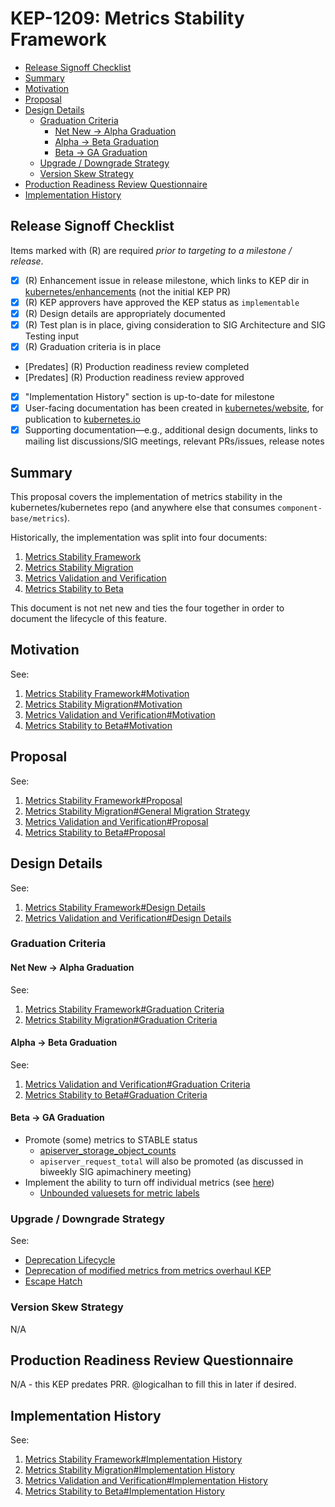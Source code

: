 # KEP-1209: Metrics Stability Framework

<!-- toc -->
- [Release Signoff Checklist](#release-signoff-checklist)
- [Summary](#summary)
- [Motivation](#motivation)
- [Proposal](#proposal)
- [Design Details](#design-details)
  - [Graduation Criteria](#graduation-criteria)
    - [Net New -&gt; Alpha Graduation](#net-new---alpha-graduation)
    - [Alpha -&gt; Beta Graduation](#alpha---beta-graduation)
    - [Beta -&gt; GA Graduation](#beta---ga-graduation)
  - [Upgrade / Downgrade Strategy](#upgrade--downgrade-strategy)
  - [Version Skew Strategy](#version-skew-strategy)
- [Production Readiness Review Questionnaire](#production-readiness-review-questionnaire)
- [Implementation History](#implementation-history)
<!-- /toc -->

## Release Signoff Checklist

<!--
**ACTION REQUIRED:** In order to merge code into a release, there must be an
issue in [kubernetes/enhancements] referencing this KEP and targeting a release
milestone **before the [Enhancement Freeze](https://git.k8s.io/sig-release/releases)
of the targeted release**.

For enhancements that make changes to code or processes/procedures in core
Kubernetes—i.e., [kubernetes/kubernetes], we require the following Release
Signoff checklist to be completed.

Check these off as they are completed for the Release Team to track. These
checklist items _must_ be updated for the enhancement to be released.
-->

Items marked with (R) are required *prior to targeting to a milestone / release*.

- [X] (R) Enhancement issue in release milestone, which links to KEP dir in [kubernetes/enhancements] (not the initial KEP PR)
- [X] (R) KEP approvers have approved the KEP status as `implementable`
- [X] (R) Design details are appropriately documented
- [X] (R) Test plan is in place, giving consideration to SIG Architecture and SIG Testing input
- [X] (R) Graduation criteria is in place
- \[Predates\] (R) Production readiness review completed
- \[Predates\] (R) Production readiness review approved
- [X] "Implementation History" section is up-to-date for milestone
- [X] User-facing documentation has been created in [kubernetes/website], for publication to [kubernetes.io]
- [X] Supporting documentation—e.g., additional design documents, links to mailing list discussions/SIG meetings, relevant PRs/issues, release notes

[kubernetes.io]: https://kubernetes.io/
[kubernetes/enhancements]: https://git.k8s.io/enhancements
[kubernetes/kubernetes]: https://git.k8s.io/kubernetes
[kubernetes/website]: https://git.k8s.io/website

## Summary

This proposal covers the implementation of metrics stability in the kubernetes/kubernetes repo (and anywhere else that consumes `component-base/metrics`).

Historically, the implementation was split into four documents:

1. [Metrics Stability Framework]
1. [Metrics Stability Migration]
1. [Metrics Validation and Verification]
1. [Metrics Stability to Beta]

This document is not net new and ties the four together in order to document the lifecycle of this feature.

[Metrics Stability Framework]: keps/sig-instrumentation/1209-metrics-stability/20190404-kubernetes-control-plane-metrics-stability.md
[Metrics Stability Migration]: keps/sig-instrumentation/1209-metrics-stability/20190605-metrics-stability-migration.md
[Metrics Validation and Verification]: keps/sig-instrumentation/1209-metrics-stability/20190605-metrics-validation-and-verification.md
[Metrics Stability to Beta]: keps/sig-instrumentation/1209-metrics-stability/20191028-metrics-stability-to-beta.md

## Motivation

See:

1. [Metrics Stability Framework#Motivation]
1. [Metrics Stability Migration#Motivation]
1. [Metrics Validation and Verification#Motivation]
1. [Metrics Stability to Beta#Motivation]

[Metrics Stability Framework#Motivation]: keps/sig-instrumentation/1209-metrics-stability/20190404-kubernetes-control-plane-metrics-stability.md#motivation
[Metrics Stability Migration#Motivation]: keps/sig-instrumentation/1209-metrics-stability/20190605-metrics-stability-migration.md#motivation
[Metrics Validation and Verification#Motivation]: keps/sig-instrumentation/1209-metrics-stability/20190605-metrics-validation-and-verification.md#motivation
[Metrics Stability to Beta#Motivation]: keps/sig-instrumentation/1209-metrics-stability/20191028-metrics-stability-to-beta.md#motivation

## Proposal

See:

1. [Metrics Stability Framework#Proposal]
1. [Metrics Stability Migration#General Migration Strategy]
1. [Metrics Validation and Verification#Proposal]
1. [Metrics Stability to Beta#Proposal]

[Metrics Stability Framework#Proposal]: keps/sig-instrumentation/1209-metrics-stability/20190404-kubernetes-control-plane-metrics-stability.md#proposal
[Metrics Stability Migration#General Migration Strategy]: keps/sig-instrumentation/1209-metrics-stability/20190605-metrics-stability-migration.md#general-migration-strategy
[Metrics Validation and Verification#Proposal]: keps/sig-instrumentation/1209-metrics-stability/20190605-metrics-validation-and-verification.md#proposal
[Metrics Stability to Beta#Proposal]: keps/sig-instrumentation/1209-metrics-stability/20191028-metrics-stability-to-beta.md#proposal

## Design Details

See:

1. [Metrics Stability Framework#Design Details]
1. [Metrics Validation and Verification#Design Details]

[Metrics Stability Framework#Design Details]: keps/sig-instrumentation/1209-metrics-stability/20190404-kubernetes-control-plane-metrics-stability.md#design-details
[Metrics Validation and Verification#Design Details]: keps/sig-instrumentation/1209-metrics-stability/20190605-metrics-validation-and-verification.md#design-details

### Graduation Criteria

#### Net New -> Alpha Graduation

See:

1. [Metrics Stability Framework#Graduation Criteria]
1. [Metrics Stability Migration#Graduation Criteria]

[Metrics Stability Framework#Graduation Criteria]: keps/sig-instrumentation/1209-metrics-stability/20190404-kubernetes-control-plane-metrics-stability.md#graduation-criteria
[Metrics Stability Migration#Graduation Criteria]: keps/sig-instrumentation/1209-metrics-stability/20190605-metrics-stability-migration.md#graduation-criteria

#### Alpha -> Beta Graduation

See:

1. [Metrics Validation and Verification#Graduation Criteria]
1. [Metrics Stability to Beta#Graduation Criteria]

[Metrics Validation and Verification#Graduation Criteria]: keps/sig-instrumentation/1209-metrics-stability/20190605-metrics-validation-and-verification.md#graduation-criteria
[Metrics Stability to Beta#Graduation Criteria]: keps/sig-instrumentation/1209-metrics-stability/20191028-metrics-stability-to-beta.md#graduation-criteria

#### Beta -> GA Graduation

- Promote (some) metrics to STABLE status
    - [apiserver_storage_object_counts](https://github.com/kubernetes/kubernetes/issues/98270)
    - `apiserver_request_total` will also be promoted (as discussed in biweekly SIG apimachinery meeting)
- Implement the ability to turn off individual metrics (see [here](keps/sig-instrumentation/1209-metrics-stability/20191028-metrics-stability-to-beta.md#non-goals))
    - [Unbounded valuesets for metric labels](https://github.com/kubernetes/kubernetes/issues/76302)

### Upgrade / Downgrade Strategy

See:

- [Deprecation Lifecycle](keps/sig-instrumentation/1209-metrics-stability/20190404-kubernetes-control-plane-metrics-stability.md#deprecation-lifecycle)
- [Deprecation of modified metrics from metrics overhaul KEP](keps/sig-instrumentation/1209-metrics-stability/20190605-metrics-stability-migration.md#deprecation-of-modified-metrics-from-metrics-overhaul-kep)
- [Escape Hatch](keps/sig-instrumentation/1209-metrics-stability/20191028-metrics-stability-to-beta.md#escape-hatch)

### Version Skew Strategy

N/A

## Production Readiness Review Questionnaire

N/A - this KEP predates PRR. @logicalhan to fill this in later if desired.

## Implementation History

See:

1. [Metrics Stability Framework#Implementation History]
1. [Metrics Stability Migration#Implementation History]
1. [Metrics Validation and Verification#Implementation History]
1. [Metrics Stability to Beta#Implementation History]

[Metrics Stability Framework#Implementation History]: keps/sig-instrumentation/1209-metrics-stability/20190404-kubernetes-control-plane-metrics-stability.md#implementation-history
[Metrics Stability Migration#Implementation History]: keps/sig-instrumentation/1209-metrics-stability/20190605-metrics-stability-migration.md#implementation-history
[Metrics Validation and Verification#Implementation History]: keps/sig-instrumentation/1209-metrics-stability/20190605-metrics-validation-and-verification.md#implementation-history
[Metrics Stability to Beta#Implementation History]: keps/sig-instrumentation/1209-metrics-stability/20191028-metrics-stability-to-beta.md#implementation-history
